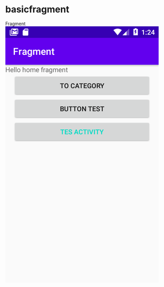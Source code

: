 # basicfragment
Fragment 
<img src= "https://github.com/DamasMahardi/basicfragment/blob/main/Screenshot_1602570283.png">
